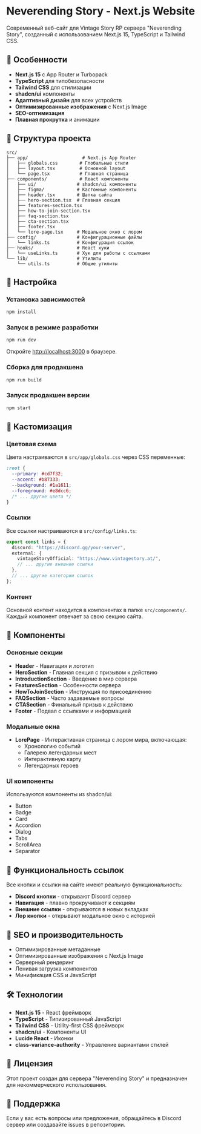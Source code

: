 # Neverending Story - Next.js Website

Современный веб-сайт для Vintage Story RP сервера "Neverending Story", созданный с использованием Next.js 15, TypeScript и Tailwind CSS.

## 🚀 Особенности

- **Next.js 15** с App Router и Turbopack
- **TypeScript** для типобезопасности
- **Tailwind CSS** для стилизации
- **shadcn/ui** компоненты
- **Адаптивный дизайн** для всех устройств
- **Оптимизированные изображения** с Next.js Image
- **SEO-оптимизация**
- **Плавная прокрутка** и анимации

## 📁 Структура проекта

```
src/
├── app/                    # Next.js App Router
│   ├── globals.css        # Глобальные стили
│   ├── layout.tsx         # Основной layout
│   └── page.tsx           # Главная страница
├── components/            # React компоненты
│   ├── ui/               # shadcn/ui компоненты
│   ├── figma/            # Кастомные компоненты
│   ├── header.tsx        # Шапка сайта
│   ├── hero-section.tsx  # Главная секция
│   ├── features-section.tsx
│   ├── how-to-join-section.tsx
│   ├── faq-section.tsx
│   ├── cta-section.tsx
│   ├── footer.tsx
│   └── lore-page.tsx     # Модальное окно с лором
├── config/               # Конфигурационные файлы
│   └── links.ts          # Конфигурация ссылок
├── hooks/                # React хуки
│   └── useLinks.ts       # Хук для работы с ссылками
└── lib/                  # Утилиты
    └── utils.ts          # Общие утилиты
```

## 🔧 Настройка

### Установка зависимостей

```bash
npm install
```

### Запуск в режиме разработки

```bash
npm run dev
```

Откройте [http://localhost:3000](http://localhost:3000) в браузере.

### Сборка для продакшена

```bash
npm run build
```

### Запуск продакшен версии

```bash
npm start
```

## 🎨 Кастомизация

### Цветовая схема

Цвета настраиваются в `src/app/globals.css` через CSS переменные:

```css
:root {
  --primary: #cd7f32;
  --accent: #b87333;
  --background: #1a1611;
  --foreground: #e8dcc6;
  /* ... другие цвета */
}
```

### Ссылки

Все ссылки настраиваются в `src/config/links.ts`:

```typescript
export const links = {
  discord: "https://discord.gg/your-server",
  external: {
    vintageStoryOfficial: "https://www.vintagestory.at/",
    // ... другие внешние ссылки
  },
  // ... другие категории ссылок
};
```

### Контент

Основной контент находится в компонентах в папке `src/components/`. Каждый компонент отвечает за свою секцию сайта.

## 📱 Компоненты

### Основные секции

- **Header** - Навигация и логотип
- **HeroSection** - Главная секция с призывом к действию
- **IntroductionSection** - Введение в мир сервера
- **FeaturesSection** - Особенности сервера
- **HowToJoinSection** - Инструкция по присоединению
- **FAQSection** - Часто задаваемые вопросы
- **CTASection** - Финальный призыв к действию
- **Footer** - Подвал с ссылками и информацией

### Модальные окна

- **LorePage** - Интерактивная страница с лором мира, включающая:
  - Хронологию событий
  - Галерею легендарных мест
  - Интерактивную карту
  - Легендарных героев

### UI компоненты

Используются компоненты из shadcn/ui:
- Button
- Badge
- Card
- Accordion
- Dialog
- Tabs
- ScrollArea
- Separator

## 🔗 Функциональность ссылок

Все кнопки и ссылки на сайте имеют реальную функциональность:

- **Discord кнопки** - открывают Discord сервер
- **Навигация** - плавно прокручивают к секциям
- **Внешние ссылки** - открываются в новых вкладках
- **Лор кнопки** - открывают модальное окно с историей

## 🎯 SEO и производительность

- Оптимизированные метаданные
- Оптимизированные изображения с Next.js Image
- Серверный рендеринг
- Ленивая загрузка компонентов
- Минификация CSS и JavaScript

## 🛠️ Технологии

- **Next.js 15** - React фреймворк
- **TypeScript** - Типизированный JavaScript
- **Tailwind CSS** - Utility-first CSS фреймворк
- **shadcn/ui** - Компоненты UI
- **Lucide React** - Иконки
- **class-variance-authority** - Управление вариантами стилей

## 📄 Лицензия

Этот проект создан для сервера "Neverending Story" и предназначен для некоммерческого использования.

## 🤝 Поддержка

Если у вас есть вопросы или предложения, обращайтесь в Discord сервер или создавайте issues в репозитории.